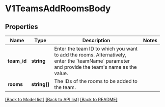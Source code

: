 # V1TeamsAddRoomsBody

## Properties
Name | Type | Description | Notes
------------ | ------------- | ------------- | -------------
**team_id** | **string** | Enter the team ID to which you want to add the rooms. Alternatively, enter the &#x60;teamName&#x60; parameter and provide the team&#x27;s name as the value. | 
**rooms** | **string[]** | The IDs of the rooms to be added to the team. | 

[[Back to Model list]](../../README.md#documentation-for-models) [[Back to API list]](../../README.md#documentation-for-api-endpoints) [[Back to README]](../../README.md)

